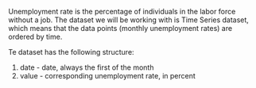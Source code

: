 Unemployment rate is the percentage of individuals in the labor force without a job. The dataset we will be working with is Time Series dataset, which means that the data points (monthly unemployment rates) are ordered by time.

Te dataset has the following structure:
1. date - date, always the first of the month
2. value - corresponding unemployment rate, in percent
